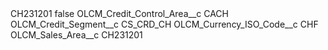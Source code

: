 <?xml version="1.0" encoding="UTF-8"?>
<CustomMetadata xmlns="http://soap.sforce.com/2006/04/metadata" xmlns:xsi="http://www.w3.org/2001/XMLSchema-instance" xmlns:xsd="http://www.w3.org/2001/XMLSchema">
    <label>CH231201</label>
    <protected>false</protected>
    <values>
        <field>OLCM_Credit_Control_Area__c</field>
        <value xsi:type="xsd:string">CACH</value>
    </values>
    <values>
        <field>OLCM_Credit_Segment__c</field>
        <value xsi:type="xsd:string">CS_CRD_CH</value>
    </values>
    <values>
        <field>OLCM_Currency_ISO_Code__c</field>
        <value xsi:type="xsd:string">CHF</value>
    </values>
    <values>
        <field>OLCM_Sales_Area__c</field>
        <value xsi:type="xsd:string">CH231201</value>
    </values>
</CustomMetadata>
